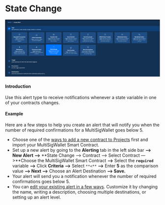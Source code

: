 # State Change

![](<../../.gitbook/assets/Creating an Alert - State Change 1.png>)

#### Introduction

Use this alert type to receive notifications whenever a state variable in one of your contracts changes.

#### Example

Here are a few steps to help you create an alert that will notify you when the number of required confirmations for a MultiSigWallet goes below 5.

* Choose one of the [ways to add a new contract to Projects](https://docs.tenderly.co/monitoring/smart-contracts) first and import your MultiSigWallet Smart Contract.
* Set up a new alert by going to the **Alerting** tab in the left side bar **—>** **New Alert** **—>** **State Change —> Contract —> Select Contract —>**Choose the MultiSigWallet Smart Contract **—>** Select the **`required`** variable **—>** Click **Criteria** **—>** Select `**<**` **—>** Enter **5** as the comparison value **—> Next —>** Choose an Alert Destination **—> Save.**
* Your alert will send you a notification whenever the number of required confirmations goes below 5.
* You can [edit your existing alert in a few ways](https://docs.tenderly.co/alerts/creating-an-alert/editing-an-alert). Customize it by changing the name, writing a description, choosing multiple destinations, or setting up an alert level.&#x20;
